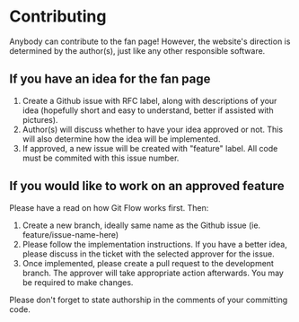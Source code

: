 # Contributing

Anybody can contribute to the fan page! However, the website's direction is determined by the author(s), just like any other responsible software.

## If you have an idea for the fan page
1. Create a Github issue with RFC label, along with descriptions of your idea (hopefully short and easy to understand, better if assisted with pictures).
2. Author(s) will discuss whether to have your  idea approved or not. This will also determine how the idea will be implemented.
3. If approved, a new issue will be created with "feature" label. All code must be commited with this issue number.

## If you would like to work on an approved feature
Please have a read on how Git Flow works first. Then:

1. Create a new branch, ideally same name as the Github issue (ie. feature/issue-name-here)
2. Please follow the implementation instructions. If you have a better idea, please discuss in the ticket with the selected approver for the issue.
3. Once implemented, please create a pull request to the development branch. The approver will take appropriate action afterwards. You may be required to make changes.

Please don't forget to state authorship in the comments of your committing code.